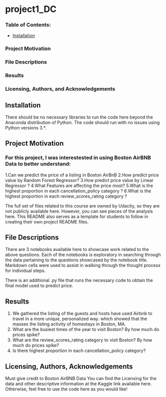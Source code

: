 # project1_DC
### Table of Contents:
* [Installation](#Installation)
### Project Motivation
### File Descriptions
### Results
### Licensing, Authors, and Acknowledgements


## Installation
There should be no necessary libraries to run the code here beyond the Anaconda distribution of Python. The code should run with no issues using Python versions 3.*.

## Project Motivation
### For this project, I was interestested in using Boston AirBNB Data to better understand:

1.Can we predict the price of a listing in Boston AirBnB
2.How predict price value by Random Forest Regressor?
3.How predict price value by Linear Regressor ?
4.What Features are affecting the price most?
5.What is the highest proportion in each cancellation_policy category ?
6.What is the highest proportion in each review_scores_rating category ?

The full set of files related to this course are owned by Udacity, so they are not publicly available here. However, you can see pieces of the analysis here. This README also serves as a template for students to follow in creating their own project README files.

## File Descriptions
There are 3 notebooks available here to showcase work related to the above questions. Each of the notebooks is exploratory in searching through the data pertaining to the questions showcased by the notebook title. Markdown cells were used to assist in walking through the thought process for individual steps.

There is an additional .py file that runs the necessary code to obtain the final model used to predict price.

## Results
1. We gathered the listing  of the guests and hosts have used Airbnb to travel in a more unique, personalized way.  which showed that the masses the listing activity of homestays in Boston, MA.
2. What are the busiest times of the year to visit Boston? By how much do prices spike?
3. What are the review_scores_rating category to visit Boston? By how much do prices spike?
4. Is there highest proportion in each cancellation_policy category?

## Licensing, Authors, Acknowledgements
Must give credit to Boston AirBNB Data You can find the Licensing for the data and other descriptive information at the Kaggle link available here. Otherwise, feel free to use the code here as you would like!
